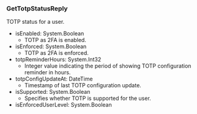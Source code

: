 ### GetTotpStatusReply
TOTP status for a user.

- isEnabled: System.Boolean
  - TOTP as 2FA is enabled.
- isEnforced: System.Boolean
  - TOTP as 2FA is enforced.
- totpReminderHours: System.Int32
  - Integer value indicating the period of showing TOTP configuration reminder in hours.
- totpConfigUpdateAt: DateTime
  - Timestamp of last TOTP configuration update.
- isSupported: System.Boolean
  - Specifies whether TOTP is supported for the user.
- isEnforcedUserLevel: System.Boolean
